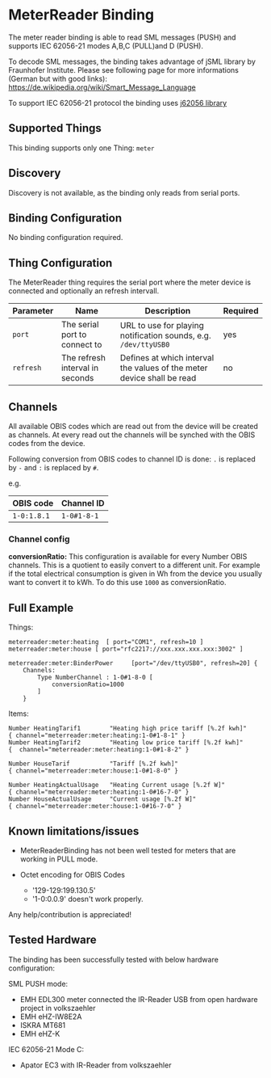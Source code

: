 # MeterReader Binding

The meter reader binding is able to read SML messages (PUSH) and supports IEC 62056-21 modes A,B,C (PULL)and D (PUSH).

To decode SML messages, the binding takes advantage of jSML library by Fraunhofer Institute.
Please see following page for more informations (German but with good links):
https://de.wikipedia.org/wiki/Smart_Message_Language

To support IEC 62056-21 protocol the binding uses [j62056 library](https://www.openmuc.org/iec-62056-21/)


## Supported Things

This binding supports only one Thing: `meter`

## Discovery

Discovery is not available, as the binding only reads from serial ports.

## Binding Configuration

No binding configuration required.

## Thing Configuration

The MeterReader thing requires the serial port where the meter device is connected and optionally an refresh intervall.

| Parameter | Name | Description | Required |
|-----------|------|-------------|----------|
| `port` | The serial port to connect to| URL to use for playing notification sounds, e.g. `/dev/ttyUSB0` | yes |
| `refresh` | The refresh interval in seconds | Defines at which interval the values of the meter device shall be read | no |


## Channels

All available OBIS codes which are read out from the device will be created as channels.
At every read out the channels will be synched with the OBIS codes from the device.

Following conversion from OBIS codes to channel ID is done:
`.` is replaced by `-` and `:` is replaced by `#`.

e.g.

| OBIS code   | Channel ID |
|-------------|------------|
|`1-0:1.8.1` | `1-0#1-8-1` |


### Channel config

**conversionRatio:** This configuration is available for every Number OBIS channels. This is a quotient to easily convert  to a different unit. For example if the total electrical consumption is given in Wh from the device you usually want to convert it to kWh. To do this use `1000` as conversionRatio.

## Full Example

Things:

```
meterreader:meter:heating  [ port="COM1", refresh=10 ]
meterreader:meter:house [ port="rfc2217://xxx.xxx.xxx.xxx:3002" ]

meterreader:meter:BinderPower     [port="/dev/ttyUSB0", refresh=20] {
    Channels:
        Type NumberChannel : 1-0#1-8-0 [
            conversionRatio=1000
        ]
    }
```

Items:

```
Number HeatingTarif1        "Heating high price tariff [%.2f kwh]"      { channel="meterreader:meter:heating:1-0#1-8-1" }
Number HeatingTarif2        "Heating low price tariff [%.2f kwh]"       {  channel="meterreader:meter:heating:1-0#1-8-2" }

Number HouseTarif           "Tariff [%.2f kwh]"                         { channel="meterreader:meter:house:1-0#1-8-0" }

Number HeatingActualUsage   "Heating Current usage [%.2f W]"            { channel="meterreader:meter:heating:1-0#16-7-0" }
Number HouseActualUsage     "Current usage [%.2f W]"                    { channel="meterreader:meter:house:1-0#16-7-0" }
```

## Known limitations/issues

- MeterReaderBinding has not been well tested for meters that are working in PULL mode.
- Octet encoding for OBIS Codes
 
    - '129-129:199.130.5'
    - '1-0:0.0.9'
      doesn't work properly.

Any help/contribution is appreciated!

## Tested Hardware

The binding has been successfully tested with below hardware configuration:

SML PUSH mode:
- EMH EDL300 meter connected the IR-Reader USB from open hardware project in volkszaehler
- EMH eHZ-IW8E2A
- ISKRA MT681
- EMH eHZ-K

IEC 62056-21 Mode C:
- Apator EC3 with IR-Reader from volkszaehler

